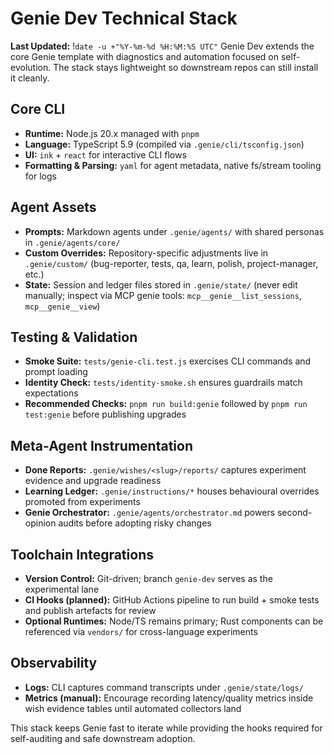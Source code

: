 # Genie Dev Technical Stack
**Last Updated:** !`date -u +"%Y-%m-%d %H:%M:%S UTC"`
Genie Dev extends the core Genie template with diagnostics and automation focused on self-evolution. The stack stays lightweight so downstream repos can still install it cleanly.

## Core CLI
- **Runtime:** Node.js 20.x managed with `pnpm`
- **Language:** TypeScript 5.9 (compiled via `.genie/cli/tsconfig.json`)
- **UI:** `ink` + `react` for interactive CLI flows
- **Formatting & Parsing:** `yaml` for agent metadata, native fs/stream tooling for logs

## Agent Assets
- **Prompts:** Markdown agents under `.genie/agents/` with shared personas in `.genie/agents/core/`
- **Custom Overrides:** Repository-specific adjustments live in `.genie/custom/` (bug-reporter, tests, qa, learn, polish, project-manager, etc.)
- **State:** Session and ledger files stored in `.genie/state/` (never edit manually; inspect via MCP genie tools: `mcp__genie__list_sessions`, `mcp__genie__view`)

## Testing & Validation
- **Smoke Suite:** `tests/genie-cli.test.js` exercises CLI commands and prompt loading
- **Identity Check:** `tests/identity-smoke.sh` ensures guardrails match expectations
- **Recommended Checks:** `pnpm run build:genie` followed by `pnpm run test:genie` before publishing upgrades

## Meta-Agent Instrumentation
- **Done Reports:** `.genie/wishes/<slug>/reports/` captures experiment evidence and upgrade readiness
- **Learning Ledger:** `.genie/instructions/*` houses behavioural overrides promoted from experiments
- **Genie Orchestrator:** `.genie/agents/orchestrator.md` powers second-opinion audits before adopting risky changes

## Toolchain Integrations
- **Version Control:** Git-driven; branch `genie-dev` serves as the experimental lane
- **CI Hooks (planned):** GitHub Actions pipeline to run build + smoke tests and publish artefacts for review
- **Optional Runtimes:** Node/TS remains primary; Rust components can be referenced via `vendors/` for cross-language experiments

## Observability
- **Logs:** CLI captures command transcripts under `.genie/state/logs/`
- **Metrics (manual):** Encourage recording latency/quality metrics inside wish evidence tables until automated collectors land

This stack keeps Genie fast to iterate while providing the hooks required for self-auditing and safe downstream adoption.

